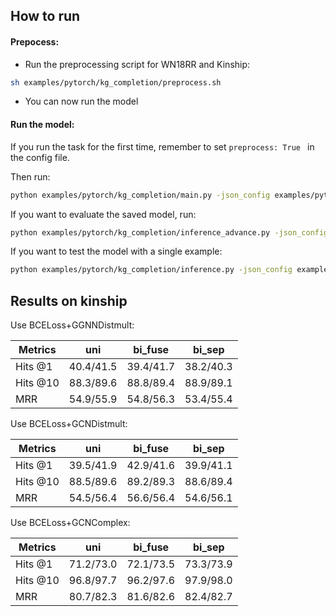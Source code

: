 How to run
----------

#### Prepocess:
+ Run the preprocessing script for WN18RR and Kinship: 
```bash
sh examples/pytorch/kg_completion/preprocess.sh
```
+ You can now run the model

#### Run the model:

If you run the task for the first time, remember to set `preprocess: True ` in the config file.

Then run:
```bash
python examples/pytorch/kg_completion/main.py -json_config examples/pytorch/kg_completion/config/kgc_kinship.json
```

If you want to evaluate the saved model, run:
```bash
python examples/pytorch/kg_completion/inference_advance.py -json_config examples/pytorch/kg_completion/config/kgc_kinship.json
```

If you want to test the model with a single example:
```bash
python examples/pytorch/kg_completion/inference.py -json_config examples/pytorch/kg_completion/config/kgc_kinship.json
```
Results on kinship
------------------

Use BCELoss+GGNNDistmult:

| Metrics  |       uni       |      bi_fuse      |   bi_sep    |
| -------- | --------------- | ----------------- | ----------- |
| Hits @1  |    40.4/41.5    |     39.4/41.7     |  38.2/40.3  |
| Hits @10 |    88.3/89.6    |     88.8/89.4     |  88.9/89.1  |
|   MRR    |    54.9/55.9    |     54.8/56.3     |  53.4/55.4  |


Use BCELoss+GCNDistmult:

| Metrics  |      uni        |      bi_fuse      |   bi_sep    |
| -------- | --------------- | ----------------- | ----------- |
| Hits @1  |    39.5/41.9    |     42.9/41.6     |  39.9/41.1  |
| Hits @10 |    88.5/89.6    |     89.2/89.3     |  88.6/89.4  |
|   MRR    |    54.5/56.4    |     56.6/56.4     |  54.6/56.1  |


Use BCELoss+GCNComplex:

| Metrics  |       uni       |      bi_fuse      |   bi_sep    |
| -------- | --------------- | ----------------- | ----------- |
| Hits @1  |    71.2/73.0    |     72.1/73.5     |  73.3/73.9  |
| Hits @10 |    96.8/97.7    |     96.2/97.6     |  97.9/98.0  |
|   MRR    |    80.7/82.3    |     81.6/82.6     |  82.4/82.7  |
